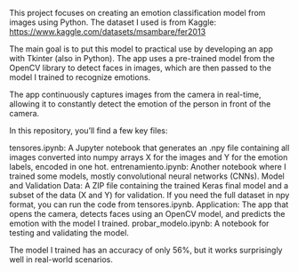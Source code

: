 This project focuses on creating an emotion classification model from images using Python. The dataset I used is from Kaggle: https://www.kaggle.com/datasets/msambare/fer2013

The main goal is to put this model to practical use by developing an app with Tkinter (also in Python). The app uses a pre-trained model from the OpenCV library to detect faces in images, which are then passed to the model I trained to recognize emotions.

The app continuously captures images from the camera in real-time, allowing it to constantly detect the emotion of the person in front of the camera.

In this repository, you’ll find a few key files:

tensores.ipynb: A Jupyter notebook that generates an .npy file containing all images converted into numpy arrays X for the images and Y for the emotion labels, encoded in one hot.
entrenamiento.ipynb: Another notebook where I trained some models, mostly convolutional neural networks (CNNs).
Model and Validation Data: A ZIP file containing the trained Keras final model and a subset of the data (X and Y) for validation. If you need the full dataset in npy format, you can run the code from tensores.ipynb.
Application: The app that opens the camera, detects faces using an OpenCV model, and predicts the emotion with the model I trained.
probar_modelo.ipynb: A notebook for testing and validating the model.

The model I trained has an accuracy of only 56%, but it works surprisingly well in real-world scenarios.
